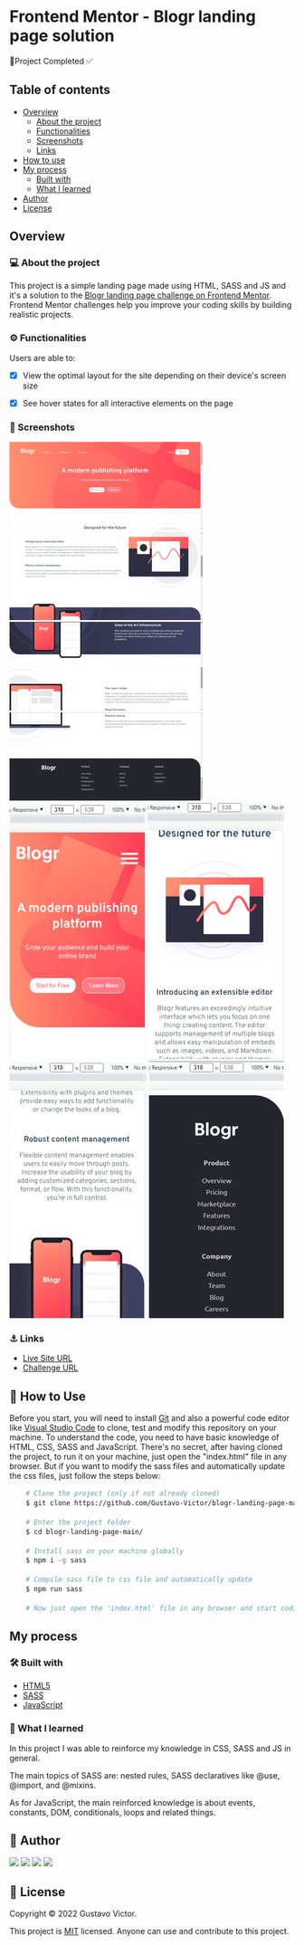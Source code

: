 # Frontend Mentor - Blogr landing page solution

🚀Project Completed ✅

## Table of contents

- [Overview](#overview)
  - [About the project](#-about-the-project)
  - [Functionalities](#-functionalities)
  - [Screenshots](#-screenshots)
  - [Links](#-links)
- [How to use](#-how-to-use)
- [My process](#my-process)
  - [Built with](#-built-with)
  - [What I learned](#-what-i-learned)
- [Author](#-author)
- [License](#-license)

## Overview 
### 💻 About the project

This project is a simple landing page made using HTML, SASS and JS and it's a solution to the [Blogr landing page challenge on Frontend Mentor](https://www.frontendmentor.io/challenges/blogr-landing-page-EX2RLAApP).  Frontend Mentor challenges help you improve your coding skills by building realistic projects. 

### ⚙️ Functionalities

Users are able to:

- [x] View the optimal layout for the site depending on their device's screen size
- [x] See hover states for all interactive elements on the page


### 🎨 Screenshots

![img](./images/screenshots/screenshot1.png)
![img](./images/screenshots/screenshot2.png)
![img](./images/screenshots/screenshot3.png)
![img](./images/screenshots/screenshot4.png)
![img](./images/screenshots/screenshot5.png)
![img](./images/screenshots/screenshot6.png)
![img](./images/screenshots/screenshot7.png)
![img](./images/screenshots/screenshot10.png)

### ⚓ Links

- [Live Site URL](https://your-live-site-url.com)
- [Challenge URL](https://www.frontendmentor.io/challenges/blogr-landing-page-EX2RLAApP)

## 🚀 How to Use

Before you start, you will need to install [Git](https://git-scm.com/) and also a powerful code editor like [Visual Studio Code](https://code.visualstudio.com/) to clone, test and modify this repository on your machine. To understand the code, you need to have basic knowledge of HTML, CSS, SASS and JavaScript.
There's no secret, after having cloned the project, to run it on your machine, just open the "index.html" file in any browser. But if you want to modify the sass files and automatically update the css files, just follow the steps below:

```bash
    # Clone the project (only if not already cloned)
    $ git clone https://github.com/Gustavo-Victor/blogr-landing-page-main.git

    # Enter the project folder
    $ cd blogr-landing-page-main/

    # Install sass on your machine globally 
    $ npm i -g sass 

    # Compile sass file to css file and automatically update
    $ npm run sass 

    # Now just open the 'index.html' file in any browser and start coding
```

## My process
### 🛠 Built with

- [HTML5](https://developer.mozilla.org/pt-BR/docs/Web/HTML)
- [SASS](https://sass-lang.com/)
- [JavaScript](https://www.javascript.com/)
### 🏅 What I learned

In this project I was able to reinforce my knowledge in CSS, SASS and JS in general.

The main topics of SASS are: nested rules, SASS declaratives like @use, @import, and @mixins.

As for JavaScript, the main reinforced knowledge is about events, constants, DOM, conditionals, loops and related things.

## 👤 Author

 <div class="social-media">
  <a href="https://www.instagram.com/gustav0_vbs/" target="_blank"><img src="https://img.shields.io/badge/-Instagram-%23E4405F?style=for-the-badge&logo=instagram&logoColor=white" target="_blank"></a>
 	<a href="https://twitter.com/GustavoVictorBS" target="_blank"><img src="https://img.shields.io/badge/Twitter-9146FF?style=for-the-badge&logo=twitter&logoColor=white" target="_blank"></a>
  <a href = "mailto:gustavovbs270@gmail.com"><img src="https://img.shields.io/badge/-Gmail-%23333?style=for-the-badge&logo=gmail&logoColor=white" target="_blank"></a>
  <a href="https://www.linkedin.com/in/gustavo-victor-575b93206/" target="_blank"><img src="https://img.shields.io/badge/-LinkedIn-%230077B5?style=for-the-badge&logo=linkedin&logoColor=white" target="_blank"></a> 
 <br/>
</div>

## 📝 License 

Copyright © 2022 Gustavo Victor.

This project is [MIT](./LICENSE) licensed. Anyone can use and contribute to this project.
